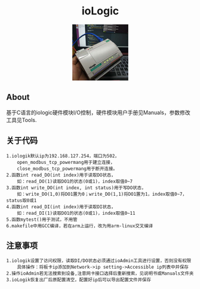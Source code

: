 
<div align="center">
    <h1>
    	ioLogic
    </h1>
	<img src="iologic.jpg" width="150px">
</div>

## About
基于C语言的iologic硬件模块I/O控制，硬件模块用户手册见Manuals，参数修改工具见Tools.

## 关于代码
```
1.iologik默认ip为192.168.127.254，端口为502，
	open_modbus_tcp_powermang用于建立连接，
	close_modbus_tcp_powermang用于断开连接。
2.函数int read_DO(int index)用于读取DO状态，
	如：read_DO(1)读取DO1的状态(0或1)，index取值0~7
3.函数int write_DO(int index, int status)用于写DO状态，
	如：write_DO(1,0)将DO1置为0；write_DO(1,1)将DO1置为1，index取值0~7，status取0或1
4.函数int read_DI(int index)用于读取DI状态，
	如：read_DI(1)读取DO1的状态(0或1)，index取值0~11
5.函数mytest()用于测试，不用管
6.makefile中用GCC编译，若在arm上运行，改为用arm-linux交叉编译
```

## 注意事项
```
1.iologik设置了访问权限，读取DI/DO状态必须通过ioAdmin工具进行设置，否则没有权限
	具体操作：将板卡ip添加到Network->ip setting->Accessible ip列表中并保存
2.操作ioAdmin若无法搜索到设备,注意网卡接口选择后重新搜索，见说明书或Manuals文件夹
3.ioLogik恢复出厂后原配置清空，配置好ip后可以导出配置文件并保存
```
